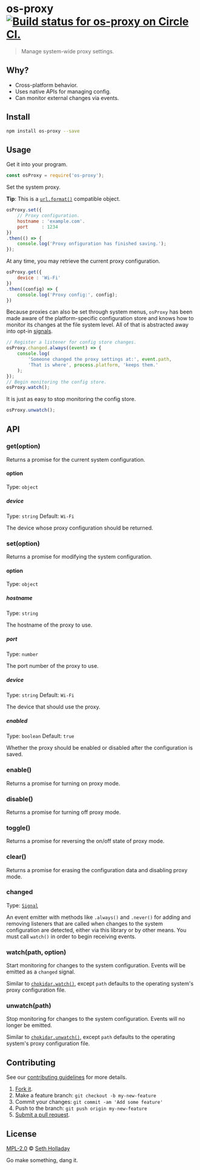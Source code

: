 # os-proxy [![Build status for os-proxy on Circle CI.](https://img.shields.io/circleci/project/sholladay/os-proxy/master.svg "Circle Build Status")](https://circleci.com/gh/sholladay/os-proxy "OS Proxy Builds")

> Manage system-wide proxy settings.

## Why?

 - Cross-platform behavior.
 - Uses native APIs for managing config.
 - Can monitor external changes via events.

## Install

```sh
npm install os-proxy --save
```

## Usage

Get it into your program.

```js
const osProxy = require('os-proxy');
```

Set the system proxy.

**Tip**: This is a [`url.format()`](https://nodejs.org/api/url.html#url_url_format_urlobj "API documentation for the url.format method.") compatible object.

```js
osProxy.set({
    // Proxy configuration.
    hostname : 'example.com'.
    port     : 1234
})
.then(() => {
    console.log('Proxy onfiguration has finished saving.');
});
```

At any time, you may retrieve the current proxy configuration.

```js
osProxy.get({
    device : 'Wi-Fi'
})
.then((config) => {
    console.log('Proxy config:', config);
})
```

Because proxies can also be set through system menus, `osProxy` has been made aware of the platform-specific configuration store and knows how to monitor its changes at the file system level. All of that is abstracted away into opt-in [signals](https://github.com/millermedeiros/js-signals/wiki/Comparison-between-different-Observer-Pattern-implementations "Documentation for signals.").

```js
// Register a listener for config store changes.
osProxy.changed.always((event) => {
    console.log(
        'Someone changed the proxy settings at:', event.path,
        'That is where', process.platform, 'keeps them.'
    );
});
// Begin monitoring the config store.
osProxy.watch();
```

It is just as easy to stop monitoring the config store.

```js
osProxy.unwatch();
```

## API

### get(option)

Returns a promise for the current system configuration.

#### option

Type: `object`

##### device

Type: `string`
Default: `Wi-Fi`

The device whose proxy configuration should be returned.

### set(option)

Returns a promise for modifying the system configuration.

#### option

Type: `object`

##### hostname

Type: `string`

The hostname of the proxy to use.

##### port

Type: `number`

The port number of the proxy to use.

##### device

Type: `string`
Default: `Wi-Fi`

The device that should use the proxy.

##### enabled

Type: `boolean`
Default: `true`

Whether the proxy should be enabled or disabled after the configuration is saved.

### enable()

Returns a promise for turning on proxy mode.

### disable()

Returns a promise for turning off proxy mode.

### toggle()

Returns a promise for reversing the on/off state of proxy mode.

### clear()

Returns a promise for erasing the configuration data and disabling proxy mode.

### changed

Type: [`Signal`](https://github.com/sholladay/adverb-signals)

An event emitter with methods like `.always()` and `.never()` for adding and removing listeners that are called when changes to the system configuration are detected, either via this library or by other means. You must call `watch()` in order to begin receiving events.

### watch(path, option)

Start monitoring for changes to the system configuration. Events will be emitted as a `changed` signal.

Similar to [`chokidar.watch()`](https://github.com/paulmillr/chokidar#api), except `path` defaults to the operating system's proxy configuration file.

### unwatch(path)

Stop monitoring for changes to the system configuration. Events will no longer be emitted.

Similar to [`chokidar.unwatch()`](https://github.com/paulmillr/chokidar#api), except `path` defaults to the operating system's proxy configuration file.

## Contributing

See our [contributing guidelines](https://github.com/sholladay/os-proxy/blob/master/CONTRIBUTING.md "The guidelines for participating in this project.") for more details.

1. [Fork it](https://github.com/sholladay/os-proxy/fork).
2. Make a feature branch: `git checkout -b my-new-feature`
3. Commit your changes: `git commit -am 'Add some feature'`
4. Push to the branch: `git push origin my-new-feature`
5. [Submit a pull request](https://github.com/sholladay/os-proxy/compare "Submit code to this project for review.").

## License

[MPL-2.0](https://github.com/sholladay/os-proxy/blob/master/LICENSE "The license for os-proxy.") © [Seth Holladay](http://seth-holladay.com "Author of os-proxy.")

Go make something, dang it.
